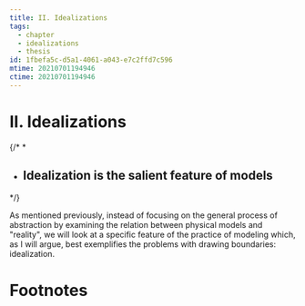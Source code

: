 ```yaml
---
title: II. Idealizations
tags:
  - chapter
  - idealizations
  - thesis
id: 1fbefa5c-d5a1-4061-a043-e7c2ffd7c596
mtime: 20210701194946
ctime: 20210701194946
---
```


# II. Idealizations

{/*
*
* ## Idealization is the salient feature of models 
*/}

As mentioned previously, instead of focusing on the general process of abstraction by examining the relation between physical models and "reality", we will look at a specific feature of the practice of modeling which, as I will argue, best exemplifies the problems with drawing boundaries: idealization.





# Footnotes


